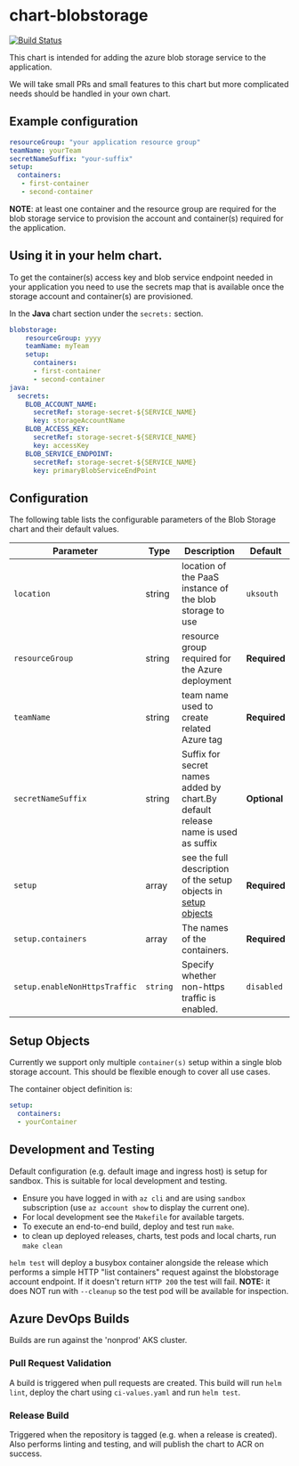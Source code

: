 # chart-blobstorage

[![Build Status](https://dev.azure.com/hmcts/CNP/_apis/build/status/Helm%20Charts/chart-blobstorage)](https://dev.azure.com/hmcts/CNP/_build/latest?definitionId=62)

This chart is intended for adding the azure blob storage service to the application.

We will take small PRs and small features to this chart but more complicated needs should be handled in your own chart.

## Example configuration

```yaml
resourceGroup: "your application resource group"
teamName: yourTeam
secretNameSuffix: "your-suffix"
setup:
  containers:
   - first-container
   - second-container
```
**NOTE**: at least one container and the resource group are required for the blob storage service to provision the account and container(s) required for the application.

## Using it in your helm chart.
To get the container(s) access key and blob service endpoint needed in your application you need to use the secrets map that is available once the storage account and container(s) are provisioned.

In the **Java** chart section under the `secrets:` section.
```yaml
blobstorage:
    resourceGroup: yyyy
    teamName: myTeam
    setup:
      containers:
      - first-container
      - second-container
java:
  secrets:
    BLOB_ACCOUNT_NAME:
      secretRef: storage-secret-${SERVICE_NAME}
      key: storageAccountName
    BLOB_ACCESS_KEY:
      secretRef: storage-secret-${SERVICE_NAME}
      key: accessKey
    BLOB_SERVICE_ENDPOINT:
      secretRef: storage-secret-${SERVICE_NAME}
      key: primaryBlobServiceEndPoint
```

## Configuration

The following table lists the configurable parameters of the Blob Storage chart and their default values.

| Parameter      | Type | Description | Default |
| -------------- | ---- | ----------- | ------- |
| `location` | string | location of the PaaS instance of the blob storage to use | `uksouth` |
| `resourceGroup` | string | resource group required for the Azure deployment |  **Required** |
| `teamName` | string | team name used to create related Azure tag |  **Required** |
| `secretNameSuffix`            | string   | Suffix for secret names added by chart.By default release name is used as suffix| **Optional** |
| `setup` | array | see the full description of the setup objects in [setup objects](#setupobjects)| **Required** |
| `setup.containers` | array | The names of the containers. | **Required**|
| `setup.enableNonHttpsTraffic` | `string` |  Specify whether non-https traffic is enabled. | `disabled`|


## Setup Objects
Currently we support only multiple `container(s)` setup within a single blob storage account. This should be flexible enough to cover all use cases.

 The container object definition is:
```yaml
setup:
  containers:
  - yourContainer
```

## Development and Testing

Default configuration (e.g. default image and ingress host) is setup for sandbox. This is suitable for local development and testing.

- Ensure you have logged in with `az cli` and are using `sandbox` subscription (use `az account show` to display the current one).
- For local development see the `Makefile` for available targets.
- To execute an end-to-end build, deploy and test run `make`.
- to clean up deployed releases, charts, test pods and local charts, run `make clean`

`helm test` will deploy a busybox container alongside the release which performs a simple HTTP "list containers" request against the blobstorage account endpoint. If it doesn't return `HTTP 200` the test will fail. **NOTE:** it does NOT run with `--cleanup` so the test pod will be available for inspection.

## Azure DevOps Builds

Builds are run against the 'nonprod' AKS cluster.

### Pull Request Validation

A build is triggered when pull requests are created. This build will run `helm lint`, deploy the chart using `ci-values.yaml` and run `helm test`.

### Release Build

Triggered when the repository is tagged (e.g. when a release is created). Also performs linting and testing, and will publish the chart to ACR on success.
